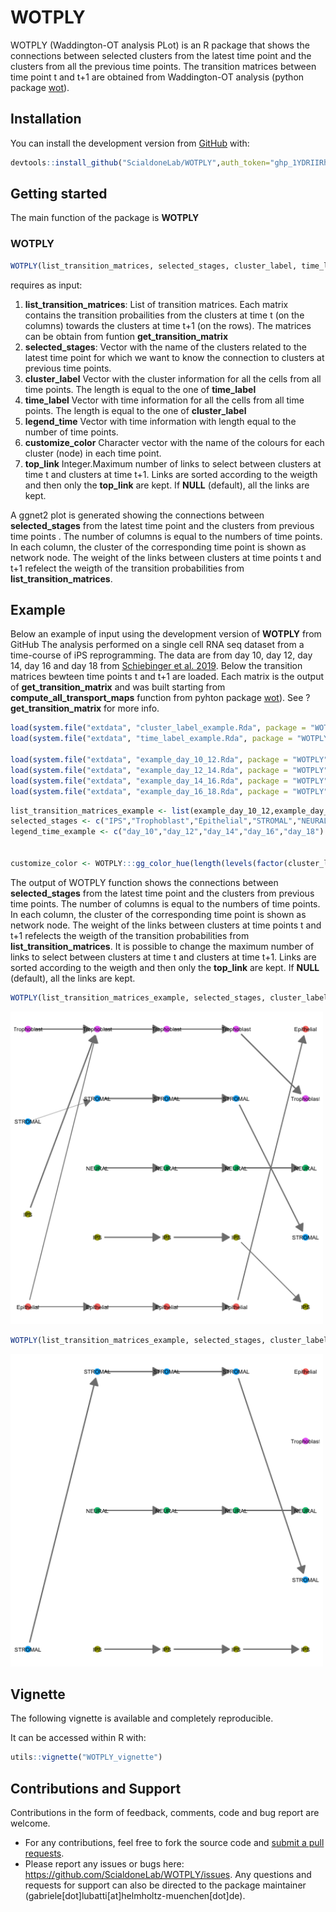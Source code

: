 # WOTPLY
WOTPLY (Waddington-OT analysis PLot) is an R package that shows the connections between selected clusters from the latest time point and the clusters from all the previous time points. The transition matrices between time point t and t+1 are obtained from Waddington-OT analysis (python package [wot](https://broadinstitute.github.io/wot/)).

## Installation

You can install the development version from [GitHub](https://github.com/) with:

```r
devtools::install_github("ScialdoneLab/WOTPLY",auth_token="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",ref="main")
```

## Getting started 
The main function of the package is  **WOTPLY**


### WOTPLY

```r
WOTPLY(list_transition_matrices, selected_stages, cluster_label, time_label, legend_time, customize_color, top_link = NULL)

```
requires as input:

1. **list_transition_matrices**: List of transition matrices. Each matrix contains the transition probailities from the clusters at time t (on the columns) towards the clusters at time t+1 (on the rows). The matrices can be obtain from funtion **get_transition_matrix**
2. **selected_stages**: Vector with the name of the clusters related to the latest time point for which we want to know the connection to clusters at previous time points.
3. **cluster_label** Vector with the cluster information for all the cells from all time points. The length is equal to the one of **time_label**
4. **time_label** Vector with time information for all the cells from all time points. The length is equal to the one of **cluster_label**
5. **legend_time** Vector with time information with length equal to the number of time points. 
6. **customize_color** Character vector with the name of the colours for each cluster (node) in each time point. 
7. **top_link** Integer.Maximum number of links to select between clusters at time t and clusters at time t+1. Links are sorted according to the weigth and then only the **top_link** are kept. If **NULL** (default), all the links are kept.

A ggnet2 plot is generated showing the connections between **selected_stages** from the latest time point and the clusters from previous time points . The number of columns is equal to the numbers of time points. In each column, the cluster of the
corresponding time point is shown as network node. The weight of the links between clusters at time points t and t+1 refelect the weigth of the
transition probabilities from **list_transition_matrices**.

## Example 
Below an example of input using the development version of **WOTPLY** from GitHub
The analysis performed on a single cell RNA seq dataset from a time-course of iPS reprogramming. The data are from day 10, day 12, day 14, day 16 and day 18 from [Schiebinger et al. 2019](https://www.cell.com/cell/fulltext/S0092-8674(19)30039-X).
Below the transition matrices bewteen time points t and t+1 are loaded. Each matrix is the output of **get_transition_matrix** and was built starting from **compute_all_transport_maps** function from pyhton package [wot](https://broadinstitute.github.io/wot/)). See ?**get_transition_matrix** for more info.

```r
load(system.file("extdata", "cluster_label_example.Rda", package = "WOTPLY"))
load(system.file("extdata", "time_label_example.Rda", package = "WOTPLY"))

load(system.file("extdata", "example_day_10_12.Rda", package = "WOTPLY"))
load(system.file("extdata", "example_day_12_14.Rda", package = "WOTPLY"))
load(system.file("extdata", "example_day_14_16.Rda", package = "WOTPLY"))
load(system.file("extdata", "example_day_16_18.Rda", package = "WOTPLY"))

```

```r
list_transition_matrices_example <- list(example_day_10_12,example_day_12_14,example_day_14_16,example_day_16_18)
selected_stages <- c("IPS","Trophoblast","Epithelial","STROMAL","NEURAL")
legend_time_example <- c("day_10","day_12","day_14","day_16","day_18")


customize_color <- WOTPLY:::gg_color_hue(length(levels(factor(cluster_label_example))))
```


The output of WOTPLY function shows the connections between **selected_stages** from the latest time point and the clusters from previous time points. The number of columns is equal to the numbers of time points. In each column, the cluster of the
corresponding time point is shown as network node. The weight of the links between clusters at time points t and t+1 refelects the weigth of the
transition probabilities from **list_transition_matrices**.
It is possible to change the maximum number of links to select between clusters at time t and clusters at time t+1. Links are sorted according to the weigth and then only the **top_link** are kept. If **NULL** (default), all the links are kept.


```r
WOTPLY(list_transition_matrices_example, selected_stages, cluster_label_example, time_label_example, legend_time_example, customize_color, top_link = NULL)
```
<img src="https://github.com/ScialdoneLab/WOTPLY/blob/main/figures/WOTPLY_1.png" width="500" height="500">

```r
WOTPLY(list_transition_matrices_example, selected_stages, cluster_label_example, time_label_example, legend_time_example,customize_color, top_link = 3)
```
<img src="https://github.com/ScialdoneLab/WOTPLY/blob/main/figures/WOTPLY_2.png" width="500" height="500">



## Vignette

The following vignette is available and completely reproducible. 

It can be accessed within R with:
```r
utils::vignette("WOTPLY_vignette")
```




## Contributions and Support
Contributions in the form of feedback, comments, code and bug report are welcome.
* For any contributions, feel free to fork the source code and [submit a pull requests](https://docs.github.com/en/pull-requests/collaborating-with-pull-requests/proposing-changes-to-your-work-with-pull-requests/creating-a-pull-request-from-a-fork).
* Please report any issues or bugs here: https://github.com/ScialdoneLab/WOTPLY/issues.
Any questions and requests for support can also be directed to the package maintainer (gabriele[dot]lubatti[at]helmholtz-muenchen[dot]de).


